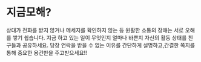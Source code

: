 # 지금모해?

상대가 전화를 받지 않거나 메세지를 확인하지 않는 등 원활한 소통의 장애는 서로 오해를 쌓기 쉽습니다.
지금 하고 있는 일이 무엇인지 얼마나 바쁜지 자신의 활동 상태를 친구들과 공유하세요.
당장 연락을 받을 수 없는 이유를 간단하게 설명하고,간결한 쪽지를 통해 중요한 용건만을 주고받으세요!!

